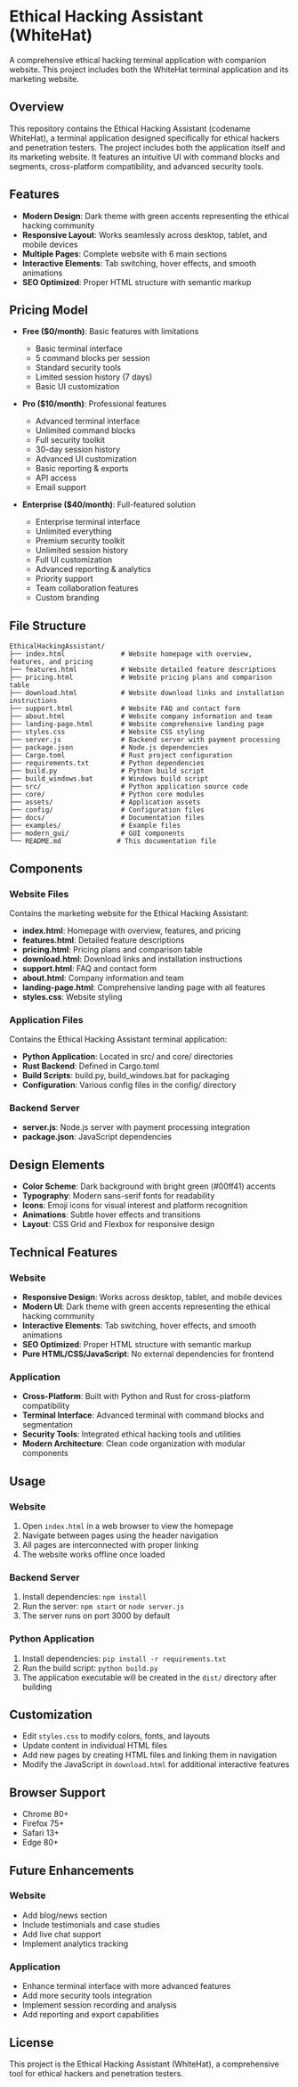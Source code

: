 # Ethical Hacking Assistant (WhiteHat)

A comprehensive ethical hacking terminal application with companion website. This project includes both the WhiteHat terminal application and its marketing website.

## Overview

This repository contains the Ethical Hacking Assistant (codename WhiteHat), a terminal application designed specifically for ethical hackers and penetration testers. The project includes both the application itself and its marketing website. It features an intuitive UI with command blocks and segments, cross-platform compatibility, and advanced security tools.

## Features

- **Modern Design**: Dark theme with green accents representing the ethical hacking community
- **Responsive Layout**: Works seamlessly across desktop, tablet, and mobile devices
- **Multiple Pages**: Complete website with 6 main sections
- **Interactive Elements**: Tab switching, hover effects, and smooth animations
- **SEO Optimized**: Proper HTML structure with semantic markup

## Pricing Model

- **Free ($0/month)**: Basic features with limitations
  - Basic terminal interface
  - 5 command blocks per session
  - Standard security tools
  - Limited session history (7 days)
  - Basic UI customization

- **Pro ($10/month)**: Professional features
  - Advanced terminal interface
  - Unlimited command blocks
  - Full security toolkit
  - 30-day session history
  - Advanced UI customization
  - Basic reporting & exports
  - API access
  - Email support

- **Enterprise ($40/month)**: Full-featured solution
  - Enterprise terminal interface
  - Unlimited everything
  - Premium security toolkit
  - Unlimited session history
  - Full UI customization
  - Advanced reporting & analytics
  - Priority support
  - Team collaboration features
  - Custom branding

## File Structure

```
EthicalHackingAssistant/
├── index.html              # Website homepage with overview, features, and pricing
├── features.html           # Website detailed feature descriptions
├── pricing.html            # Website pricing plans and comparison table
├── download.html           # Website download links and installation instructions
├── support.html            # Website FAQ and contact form
├── about.html              # Website company information and team
├── landing-page.html       # Website comprehensive landing page
├── styles.css              # Website CSS styling
├── server.js               # Backend server with payment processing
├── package.json            # Node.js dependencies
├── Cargo.toml              # Rust project configuration
├── requirements.txt        # Python dependencies
├── build.py                # Python build script
├── build_windows.bat       # Windows build script
├── src/                    # Python application source code
├── core/                   # Python core modules
├── assets/                 # Application assets
├── config/                 # Configuration files
├── docs/                   # Documentation files
├── examples/               # Example files
├── modern_gui/             # GUI components
└── README.md              # This documentation file
```

## Components

### Website Files
Contains the marketing website for the Ethical Hacking Assistant:
- **index.html**: Homepage with overview, features, and pricing
- **features.html**: Detailed feature descriptions
- **pricing.html**: Pricing plans and comparison table
- **download.html**: Download links and installation instructions
- **support.html**: FAQ and contact form
- **about.html**: Company information and team
- **landing-page.html**: Comprehensive landing page with all features
- **styles.css**: Website styling

### Application Files
Contains the Ethical Hacking Assistant terminal application:
- **Python Application**: Located in src/ and core/ directories
- **Rust Backend**: Defined in Cargo.toml
- **Build Scripts**: build.py, build_windows.bat for packaging
- **Configuration**: Various config files in the config/ directory

### Backend Server
- **server.js**: Node.js server with payment processing integration
- **package.json**: JavaScript dependencies

## Design Elements

- **Color Scheme**: Dark background with bright green (#00ff41) accents
- **Typography**: Modern sans-serif fonts for readability
- **Icons**: Emoji icons for visual interest and platform recognition
- **Animations**: Subtle hover effects and transitions
- **Layout**: CSS Grid and Flexbox for responsive design

## Technical Features

### Website
- **Responsive Design**: Works across desktop, tablet, and mobile devices
- **Modern UI**: Dark theme with green accents representing the ethical hacking community
- **Interactive Elements**: Tab switching, hover effects, and smooth animations
- **SEO Optimized**: Proper HTML structure with semantic markup
- **Pure HTML/CSS/JavaScript**: No external dependencies for frontend

### Application
- **Cross-Platform**: Built with Python and Rust for cross-platform compatibility
- **Terminal Interface**: Advanced terminal with command blocks and segmentation
- **Security Tools**: Integrated ethical hacking tools and utilities
- **Modern Architecture**: Clean code organization with modular components

## Usage

### Website
1. Open `index.html` in a web browser to view the homepage
2. Navigate between pages using the header navigation
3. All pages are interconnected with proper linking
4. The website works offline once loaded

### Backend Server
1. Install dependencies: `npm install`
2. Run the server: `npm start` or `node server.js`
3. The server runs on port 3000 by default

### Python Application
1. Install dependencies: `pip install -r requirements.txt`
2. Run the build script: `python build.py`
3. The application executable will be created in the `dist/` directory after building

## Customization

- Edit `styles.css` to modify colors, fonts, and layouts
- Update content in individual HTML files
- Add new pages by creating HTML files and linking them in navigation
- Modify the JavaScript in `download.html` for additional interactive features

## Browser Support

- Chrome 80+
- Firefox 75+
- Safari 13+
- Edge 80+

## Future Enhancements

### Website
- Add blog/news section
- Include testimonials and case studies
- Add live chat support
- Implement analytics tracking

### Application
- Enhance terminal interface with more advanced features
- Add more security tools integration
- Implement session recording and analysis
- Add reporting and export capabilities

## License

This project is the Ethical Hacking Assistant (WhiteHat), a comprehensive tool for ethical hackers and penetration testers.
